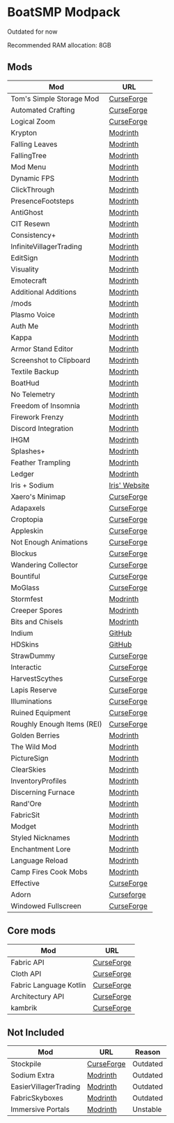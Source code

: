# BoatSMP Modpack

Outdated for now

Recommended RAM allocation: 8GB

## Mods
Mod | URL
--- | ---
Tom's Simple Storage Mod | [CurseForge](https://www.curseforge.com/minecraft/mc-mods/toms-storage-fabric)
Automated Crafting | [CurseForge](https://www.curseforge.com/minecraft/mc-mods/automated-crafting)
Logical Zoom | [CurseForge](https://www.curseforge.com/minecraft/mc-mods/logical-zoom)
Krypton | [Modrinth](https://modrinth.com/mod/krypton)
Falling Leaves | [Modrinth](https://modrinth.com/mod/fallingleaves)
FallingTree | [Modrinth](https://modrinth.com/mod/fallingtree)
Mod Menu | [Modrinth](https://modrinth.com/mod/modmenu)
Dynamic FPS | [Modrinth](https://modrinth.com/mod/dynamic-fps)
ClickThrough | [Modrinth](https://modrinth.com/mod/clickthrough)
PresenceFootsteps | [Modrinth](https://modrinth.com/mod/presence-footsteps)
AntiGhost | [Modrinth](https://modrinth.com/mod/antighost)
CIT Resewn | [Modrinth](https://modrinth.com/mod/cit-resewn)
Consistency+ | [Modrinth](https://modrinth.com/mod/consistencyplus)
InfiniteVillagerTrading | [Modrinth](https://modrinth.com/mod/infinitevillagertrading)
EditSign | [Modrinth](https://modrinth.com/mod/editsign)
Visuality | [Modrinth](https://modrinth.com/mod/visuality)
Emotecraft | [Modrinth](https://modrinth.com/mod/emotecraft)
Additional Additions | [Modrinth](https://modrinth.com/mod/addadd)
/mods | [Modrinth](https://modrinth.com/mod/mods-command)
Plasmo Voice | [Modrinth](https://modrinth.com/mod/plasmo-voice)
Auth Me | [Modrinth](https://modrinth.com/mod/auth-me)
Kappa | [Modrinth](https://modrinth.com/mod/kappa)
Armor Stand Editor | [Modrinth](https://modrinth.com/mod/armorstandeditor)
Screenshot to Clipboard | [Modrinth](https://modrinth.com/mod/screenshot-to-clipboard)
Textile Backup | [Modrinth](https://modrinth.com/mod/textile_backup)
BoatHud | [Modrinth](https://modrinth.com/mod/boathud)
No Telemetry | [Modrinth](https://modrinth.com/mod/no-telemetry)
Freedom of Insomnia | [Modrinth](https://modrinth.com/mod/freedomofinsomnia)
Firework Frenzy | [Modrinth](https://modrinth.com/mod/firework-frenzy)
Discord Integration | [Modrinth](https://modrinth.com/mod/dcintegration)
IHGM | [Modrinth](https://modrinth.com/mod/ihgm)
Splashes+ | [Modrinth](https://modrinth.com/mod/splashes+)
Feather Trampling | [Modrinth](https://modrinth.com/mod/feather-trampling)
Ledger | [Modrinth](https://modrinth.com/mod/ledger)
Iris + Sodium | [Iris' Website](https://irisshaders.net)
Xaero's Minimap | [CurseForge](https://www.curseforge.com/minecraft/mc-mods/xaeros-minimap)
Adapaxels | [CurseForge](https://www.curseforge.com/minecraft/mc-mods/adapaxels)
Croptopia | [CurseForge](https://www.curseforge.com/minecraft/mc-mods/croptopia-fabric)
Appleskin | [CurseForge](https://www.curseforge.com/minecraft/mc-mods/appleskin)
Not Enough Animations | [CurseForge](https://www.curseforge.com/minecraft/mc-mods/not-enough-animations)
Blockus | [CurseForge](https://www.curseforge.com/minecraft/mc-mods/blockus)
Wandering Collector | [CurseForge](https://www.curseforge.com/minecraft/mc-mods/wandering-collector)
Bountiful | [CurseForge](https://www.curseforge.com/minecraft/mc-mods/bountiful-fabric)
MoGlass | [CurseForge](https://www.curseforge.com/minecraft/mc-mods/mo-glass)
Stormfest | [Modrinth](https://www.modrinth.com/mod/stormfest)
Creeper Spores | [Modrinth](https://www.modrinth.com/mod/creeper-spores)
Bits and Chisels | [Modrinth](https://www.modrinth.com/mod/bits-and-chisels)
Indium | [GitHub](https://github.com/comp500/Indium)
HDSkins | [GitHub](https://github.com/MineLittlePony/HDSkins)
StrawDummy | [CurseForge](https://www.curseforge.com/minecraft/mc-mods/straw-dummy) 
Interactic | [CurseForge](https://www.curseforge.com/minecraft/mc-mods/interactic) 
HarvestScythes | [CurseForge](https://www.curseforge.com/minecraft/mc-mods/harvest-scythes) 
Lapis Reserve | [CurseForge](https://www.curseforge.com/minecraft/mc-mods/lapis-reserve) 
Illuminations | [CurseForge](https://www.curseforge.com/minecraft/mc-mods/illuminations) 
Ruined Equipment | [CurseForge](https://www.curseforge.com/minecraft/mc-mods/ruined-equipment) 
Roughly Enough Items (REI) | [CurseForge](https://www.curseforge.com/minecraft/mc-mods/roughly-enough-items)
Golden Berries | [Modrinth](https://modrinth.com/mod/golden_berries) 
The Wild Mod | [Modrinth](https://modrinth.com/mod/the-wild-mod) 
PictureSign | [Modrinth](https://modrinth.com/mod/picturesign) 
ClearSkies | [Modrinth](https://modrinth.com/mod/clear-skies) 
InventoryProfiles | [Modrinth](https://modrinth.com/mod/inventory-profiles-next) 
Discerning Furnace | [Modrinth](https://modrinth.com/mod/discerning-furnace) 
Rand'Ore | [Modrinth](https://modrinth.com/mod/randore) 
FabricSit | [Modrinth](https://modrinth.com/mod/sit) 
Modget | [Modrinth](https://modrinth.com/mod/modget) 
Styled Nicknames | [Modrinth](https://modrinth.com/mod/styled-nicknames) 
Enchantment Lore | [Modrinth](https://modrinth.com/mod/enchantment-lore) 
Language Reload | [Modrinth](https://modrinth.com/mod/language-reload) 
Camp Fires Cook Mobs | [Modrinth](https://modrinth.com/mod/camp-fires-cook-mobs) 
Effective | [CurseForge](https://www.curseforge.com/minecraft/mc-mods/effective)
Adorn | [Curseforge](https://www.curseforge.com/minecraft/mc-mods/adorn)
Windowed Fullscreen | [CurseForge](https://www.curseforge.com/minecraft/mc-mods/windowed-fullscreen)

## Core mods

Mod | URL
--- | ---
Fabric API | [CurseForge](https://www.curseforge.com/minecraft/mc-mods/fabric-api)
Cloth API | [CurseForge](https://www.curseforge.com/minecraft/mc-mods/cloth-config)
Fabric Language Kotlin | [CurseForge](https://www.curseforge.com/minecraft/mc-mods/fabric-language-kotlin)
Architectury API | [CurseForge](https://www.curseforge.com/minecraft/mc-mods/architectury-fabric)
kambrik | [CurseForge](https://www.curseforge.com/minecraft/mc-mods/kambrik)

## Not Included
Mod | URL | Reason
--- | --- | ---
Stockpile | [CurseForge](https://www.curseforge.com/minecraft/mc-mods/stockpile) | Outdated
Sodium Extra | [Modrinth](https://modrinth.com/mod/sodium-extra) | Outdated 
EasierVillagerTrading | [Modrinth](https://modrinth.com/mod/easiervillagertrading) | Outdated 
FabricSkyboxes | [Modrinth](https://modrinth.com/mod/fabricskyboxes) | Outdated 
Immersive Portals | [Modrinth](https://modrinth.com/mod/immersiveportals) | Unstable 

